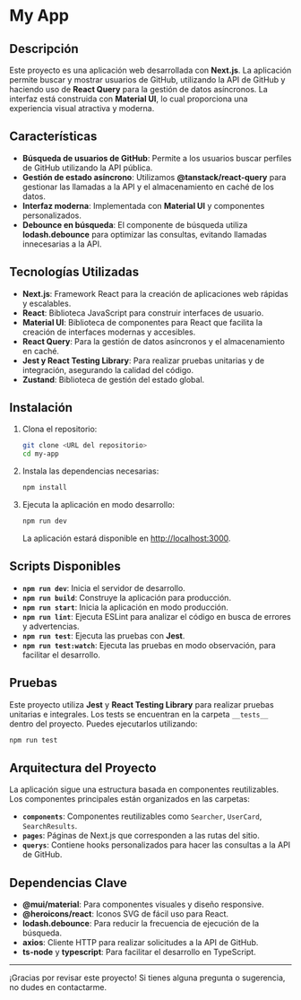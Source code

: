 # My App

## Descripción

Este proyecto es una aplicación web desarrollada con **Next.js**. La aplicación permite buscar y mostrar usuarios de GitHub, utilizando la API de GitHub y haciendo uso de **React Query** para la gestión de datos asíncronos. La interfaz está construida con **Material UI**, lo cual proporciona una experiencia visual atractiva y moderna.

## Características

- **Búsqueda de usuarios de GitHub**: Permite a los usuarios buscar perfiles de GitHub utilizando la API pública.
- **Gestión de estado asíncrono**: Utilizamos **@tanstack/react-query** para gestionar las llamadas a la API y el almacenamiento en caché de los datos.
- **Interfaz moderna**: Implementada con **Material UI** y componentes personalizados.
- **Debounce en búsqueda**: El componente de búsqueda utiliza **lodash.debounce** para optimizar las consultas, evitando llamadas innecesarias a la API.

## Tecnologías Utilizadas

- **Next.js**: Framework React para la creación de aplicaciones web rápidas y escalables.
- **React**: Biblioteca JavaScript para construir interfaces de usuario.
- **Material UI**: Biblioteca de componentes para React que facilita la creación de interfaces modernas y accesibles.
- **React Query**: Para la gestión de datos asíncronos y el almacenamiento en caché.
- **Jest y React Testing Library**: Para realizar pruebas unitarias y de integración, asegurando la calidad del código.
- **Zustand**: Biblioteca de gestión del estado global.

## Instalación

1. Clona el repositorio:

   ```bash
   git clone <URL del repositorio>
   cd my-app
   ```

2. Instala las dependencias necesarias:

   ```bash
   npm install
   ```

3. Ejecuta la aplicación en modo desarrollo:
   ```bash
   npm run dev
   ```
   La aplicación estará disponible en [http://localhost:3000](http://localhost:3000).

## Scripts Disponibles

- **`npm run dev`**: Inicia el servidor de desarrollo.
- **`npm run build`**: Construye la aplicación para producción.
- **`npm run start`**: Inicia la aplicación en modo producción.
- **`npm run lint`**: Ejecuta ESLint para analizar el código en busca de errores y advertencias.
- **`npm run test`**: Ejecuta las pruebas con **Jest**.
- **`npm run test:watch`**: Ejecuta las pruebas en modo observación, para facilitar el desarrollo.

## Pruebas

Este proyecto utiliza **Jest** y **React Testing Library** para realizar pruebas unitarias e integrales. Los tests se encuentran en la carpeta `__tests__` dentro del proyecto. Puedes ejecutarlos utilizando:

```bash
npm run test
```

## Arquitectura del Proyecto

La aplicación sigue una estructura basada en componentes reutilizables. Los componentes principales están organizados en las carpetas:

- **`components`**: Componentes reutilizables como `Searcher`, `UserCard`, `SearchResults`.
- **`pages`**: Páginas de Next.js que corresponden a las rutas del sitio.
- **`querys`**: Contiene hooks personalizados para hacer las consultas a la API de GitHub.

## Dependencias Clave

- **@mui/material**: Para componentes visuales y diseño responsive.
- **@heroicons/react**: Iconos SVG de fácil uso para React.
- **lodash.debounce**: Para reducir la frecuencia de ejecución de la búsqueda.
- **axios**: Cliente HTTP para realizar solicitudes a la API de GitHub.
- **ts-node** y **typescript**: Para facilitar el desarrollo en TypeScript.

---

¡Gracias por revisar este proyecto! Si tienes alguna pregunta o sugerencia, no dudes en contactarme.
